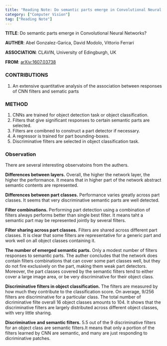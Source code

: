 ```yaml
---
title: "Reading Note: Do semantic parts emerge in Convolutional Neural Networks"
category: ["Computer Vision"]
tag: ["Reading Note"]
---
```


**TITLE**: Do semantic parts emerge in Convolutional Neural Networks?

**AUTHER**: Abel Gonzalez-Garica, David Modolo, Vittorio Ferrari

**ASSOCIATION**: CLAVIN, University of Edingburgh, UK

**FROM**: [arXiv:1607.03738](http://arxiv.org/abs/1607.03738)

### CONTRIBUTIONS ###

1. An extensive quantitative analysis of the association between responses of CNN filters and sematic parts 

### METHOD ###

1. CNNs are trained for object detection task or object classification.
2. Filters that give significant responses to certain semantic parts are selected.
3. Filters are comibned to construct a part detector if necessary.
4. A regressor is trained for part bounding-boxes.
5. Discriminative filters are selected in object classification task.

### Observation ###

There are several interesting observatoins from the authers.

**Differences between layers.** Overall, the higher the network layer, the higher the performance. It means that in higher part of the network abstract semantic contents are represented.

**Differences between part classes.** Performance varies greatly across part classes. It seems that very discriminative semantic parts are well detected.

**Filter combinations.** Performing part detection using a combination of filters always performs better than single best filter. It means taht a semantic part may be represented jointly by several filters.

**Filter sharing across part classes.** Filters are shared across different part classes. It is clear that some filters are representative for a generic part and work well on all object classes containing it.

**The number of emerged semantic parts.** Only a modest number of filters responses to semantic parts. The auther concludes that the network does contain filters combinations that can cover some part classes well, but they do not fire exclusively on the part, making them weak part detectors. Moreover, the part classes covered by the semantic filters tend to either cover a large image area, or be very discriminative for their object class.

**Discriminative filters in object classification.** The filters are measured by how much they contribute to the classification score. On average, 9/256 filters are discriminative for a particular class. The total number of dicriminative filte overall 16 object classes amounts to 104. It shows that the discriminative filters are largely distributed across different object classes, with very little sharing.

**Discriminative and semantic filters.** 5.5 out of the 9 discriminative filters for an object class are semantic filters.It means that only a portion of the filters learned by CNN are semantic, and many are just responding to dicriminative patches.